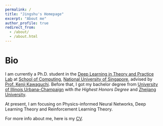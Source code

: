 ```yaml
---
permalink: /
title: "Jingshu's Homepage"
excerpt: "About me"
author_profile: true
redirect_from: 
  - /about/
  - /about.html
---
```


Bio
=====

I am currently a Ph.D. student in the [Deep Learning in Theory and Practice Lab](https://ml.comp.nus.edu.sg/) at [School of Computing](https://www.comp.nus.edu.sg/), [National University of Singapore](https://www.nus.edu.sg/), advised by [Prof. Kenji Kawaguchi](https://ml.comp.nus.edu.sg/kawaguchi). Before that, I got my bachelor degree from [University of Illinois Urbana-Champaign](https://illinois.edu/) with *the Highest Honors Degree* and [Zhejiang University](https://www.zju.edu.cn/).

At present, I am focusing on Physics-informed Neural Networks, Deep Learning Theory and Reinforcement Learning Theory.

For more info about me, here is my [CV](http://jasonleejsl.github.io/files/CV_Jingshu_Li.pdf).



